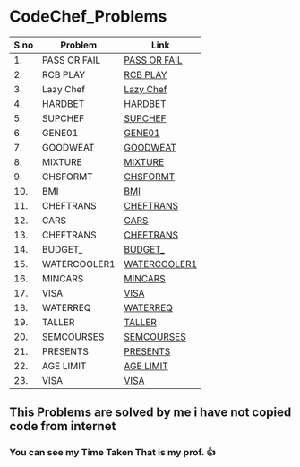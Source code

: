 # CodeChef_Problems
| S.no        | Problem             | Link        |
| ----------- | ------------------- | ----------- |
| 1.          | PASS OR FAIL        | [PASS OR FAIL](https://www.codechef.com/problems/PASSORFAIL)|                                 
| 2.          | RCB PLAY            | [RCB PLAY](https://www.codechef.com/problems/RCBPLAY)|
| 3.          | Lazy Chef           | [Lazy Chef](https://www.codechef.com/problems/LAZYCHF)|
| 4.          | HARDBET             | [HARDBET](https://www.codechef.com/problems/HARDBET)|
| 5.          | SUPCHEF             | [SUPCHEF](https://www.codechef.com/problems/SUPCHEF)|
| 6.          | GENE01              | [GENE01](https://www.codechef.com/problems/GENE01)|
| 7.          | GOODWEAT            | [GOODWEAT](https://www.codechef.com/problems/GOODWEAT)|
| 8.          | MIXTURE             | [MIXTURE](https://www.codechef.com/problems/MIXTURE)|
| 9.          | CHSFORMT            | [CHSFORMT](https://www.codechef.com/problems/CHSFORMT)|
| 10.         | BMI                 | [BMI](https://www.codechef.com/problems/BMI)|
| 11.         | CHEFTRANS           | [CHEFTRANS](https://www.codechef.com/problems/CHEFTRANS)|
| 12.         | CARS                | [CARS](https://www.codechef.com/problems/CABS)|
| 13.         | CHEFTRANS           | [CHEFTRANS](https://www.codechef.com/problems/CHEFTRANS)|
| 14.         | BUDGET_             | [BUDGET_](https://www.codechef.com/problems/BUDGET_)|
| 15.         | WATERCOOLER1        | [WATERCOOLER1](https://www.codechef.com/problems/WATERCOOLER1)|
| 16.         | MINCARS             | [MINCARS](https://www.codechef.com/problems/MINCARS)|
| 17.         | VISA                | [VISA](https://www.codechef.com/problems/VISA)|
| 18.         | WATERREQ            | [WATERREQ](https://www.codechef.com/START35D/problems/WATERREQ)|
| 19.         | TALLER              | [TALLER](https://www.codechef.com/START36D/problems/TALLER)|
| 20.         | SEMCOURSES          | [SEMCOURSES](https://www.codechef.com/problems/SEMCOURSES)|
| 21.         | PRESENTS            | [PRESENTS](https://www.codechef.com/problems/PRESENTS)|
| 22.         | AGE LIMIT           | [AGE LIMIT](https://www.codechef.com/submit/AGELIMIT)|
| 23.         | VISA                | [VISA](#https://www.codechef.com/problems/VISA)|




## This Problems are solved by me i have not copied code from internet
### You can see my Time Taken That is my prof. 👍

